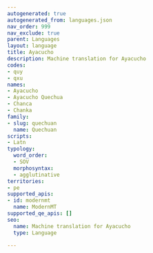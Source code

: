 ```yaml
---
autogenerated: true
autogenerated_from: languages.json
nav_order: 999
nav_exclude: true
parent: Languages
layout: language
title: Ayacucho
description: Machine translation for Ayacucho
codes:
- quy
- qxu
names:
- Ayacucho
- Ayacucho Quechua
- Chanca
- Chanka
family:
- slug: quechuan
  name: Quechuan
scripts:
- Latn
typology:
  word_order:
  - SOV
  morphosyntax:
  - agglutinative
territories:
- pe
supported_apis:
- id: modernmt
  name: ModernMT
supported_qe_apis: []
seo:
  name: Machine translation for Ayacucho
  type: Language

---
```


